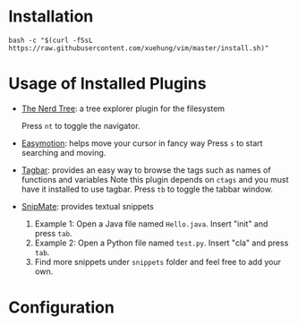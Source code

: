 # Installation
`bash -c "$(curl -fSsL https://raw.githubusercontent.com/xuehung/vim/master/install.sh)"`

# Usage of Installed Plugins
- [The Nerd Tree](https://github.com/scrooloose/nerdtree): a tree explorer plugin for the filesystem
    
    Press `nt` to toggle the navigator.
- [Easymotion](https://github.com/easymotion/vim-easymotion): helps move your cursor in fancy way
  Press `s` to start searching and moving.
- [Tagbar](https://github.com/majutsushi/tagbar/wiki): provides an easy way to browse the tags such as names of functions and variables
  Note this plugin depends on `ctags` and you must have it installed to use tagbar. Press `tb` to toggle the tabbar window.
- [SnipMate](https://github.com/garbas/vim-snipmate): provides textual snippets
  1. Example 1: Open a Java file named `Hello.java`. Insert "init" and press `tab`.
  2. Example 2: Open a Python file named `test.py`. Insert "cla" and press `tab`.
  3. Find more snippets under `snippets` folder and feel free to add your own.

# Configuration
